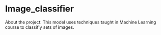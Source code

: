 # Image_classifier
About the project:
This model uses techniques taught in Machine Learning course to classifiy sets of images.
